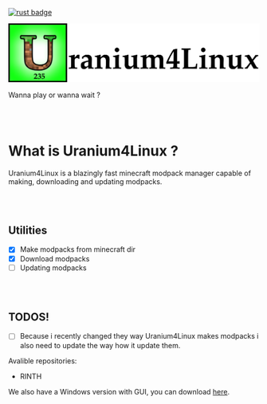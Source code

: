 [![rust badge](https://img.shields.io/static/v1?label=Made%20with&message=Rust&style=for-the-badge&logo=rust&labelColor=e82833&color=b11522)](https://www.rust-lang.org/)


![Uranium](pic/uranium4linux.png)
<br>
<p> Wanna play or wanna wait ? <p>
<br>
<br>

<h1>What is Uranium4Linux ?</h1>
<p>
Uranium4Linux is a blazingly fast minecraft modpack manager capable of making, downloading and updating modpacks.


<br><br>

<h2>Utilities</h2>

- [x] Make modpacks from minecraft dir 
- [x] Download modpacks 
- [ ] Updating modpacks

<br><br>

<h2> TODOS! </h2>

- [ ] Because i recently changed they way Uranium4Linux makes modpacks i also need to update the way how it update them.

Avalible repositories: <br>
- RINTH


We also have a Windows version with GUI, you can download [here]. <br> 


[here]: https://github.com/ElPsyKoongroo/MinecraftModDownloader
